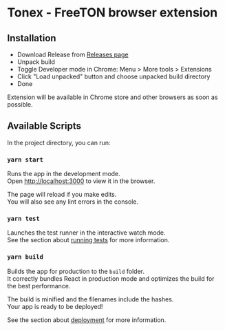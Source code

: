 # Tonex - FreeTON browser extension

## Installation
* Download Release from [Releases page](https://github.com/TonexWallet/tonex-extension/releases)
* Unpack build
* Toggle Developer mode in Chrome: Menu > More tools > Extensions
* Click "Load unpacked" button and choose unpacked build directory
* Done

Extension will be available in Chrome store and other browsers as soon as possible.

## Available Scripts

In the project directory, you can run:

### `yarn start`

Runs the app in the development mode.\
Open [http://localhost:3000](http://localhost:3000) to view it in the browser.

The page will reload if you make edits.\
You will also see any lint errors in the console.

### `yarn test`

Launches the test runner in the interactive watch mode.\
See the section about [running tests](https://facebook.github.io/create-react-app/docs/running-tests) for more information.

### `yarn build`

Builds the app for production to the `build` folder.\
It correctly bundles React in production mode and optimizes the build for the best performance.

The build is minified and the filenames include the hashes.\
Your app is ready to be deployed!

See the section about [deployment](https://facebook.github.io/create-react-app/docs/deployment) for more information.
